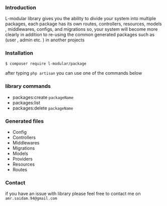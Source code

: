 ### Introduction
L-modular library gives you the ability to divide your system into multiple packages,
each package has its own routes, controllers, resources, models , middlewares, configs, and migrations
so, your system will become more clearly
in addition to re-using the common generated packages such as (user , admin etc. ) in another projects

### Installation

```bash
$ composer require l-modular/package
```
after typing `php artisan` you can use one of the commands below 
### library commands
- packages:create `packageName`
- packages:list 
- packages:delete `packageName`
 
### Generated files
- Config
- Controllers
- Middlewares
- Migrations
- Models
- Providers
- Resources
- Routes

### Contact 
if you have an issue with library please feel free to contact me on `amr.saidam.94@gmail.com`
 